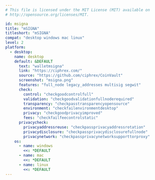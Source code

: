 ```yaml
---
# This file is licensed under the MIT License (MIT) available on
# http://opensource.org/licenses/MIT.

id: msigna
title: "mSIGNA"
titleshort: "mSIGNA"
compat: "desktop windows mac linux"
level: 2
platform:
  - desktop:
    name: desktop
    default: &DEFAULT
      text: "walletmsigna"
      link: "https://ciphrex.com/"
      source: "https://github.com/ciphrex/CoinVault"
      screenshot: "msigna.png"
      features: "full_node legacy_addresses multisig segwit"
      check:
        control: "checkgoodcontrolfull"
        validation: "checkgoodvalidationfullnoderequired"
        transparency: "checkpasstransparencyopensource"
        environment: "checkfailenvironmentdesktop"
        privacy: "checkgoodprivacyimproved"
        fees: "checkfailfeecontrolstatic"
      privacycheck:
        privacyaddressreuse: "checkpassprivacyaddressrotation"
        privacydisclosure: "checkpassprivacydisclosurefullnode"
        privacynetwork: "checkpassprivacynetworksupporttorproxy"
    os:
      - name: windows
        <<: *DEFAULT
      - name: mac
        <<: *DEFAULT
      - name: linux
        <<: *DEFAULT
---
```

